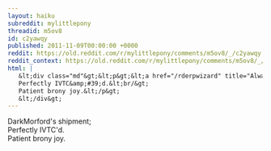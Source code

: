 ```yaml
---
layout: haiku
subreddit: mylittlepony
threadid: m5ov8
id: c2yawqy
published: 2011-11-09T00:00:00 +0000
reddit: https://old.reddit.com/r/mylittlepony/comments/m5ov8/_/c2yawqy
reddit_context: https://old.reddit.com/r/mylittlepony/comments/m5ov8/_/c2yawqy?context=3
html: |
   &lt;div class="md"&gt;&lt;p&gt;&lt;a href="/rderpwizard" title="Always Relevant / Seeder Shares Eternally / Paper Bag Princess"&gt;&lt;/a&gt; DarkMorford&amp;#39;s shipment;&lt;br/&gt;
   Perfectly IVTC&amp;#39;d.&lt;br/&gt;
   Patient brony joy.&lt;/p&gt;
   &lt;/div&gt;
---
```


[](/rderpwizard "Always Relevant / Seeder Shares Eternally / Paper Bag Princess") DarkMorford's shipment;  
Perfectly IVTC'd.  
Patient brony joy.